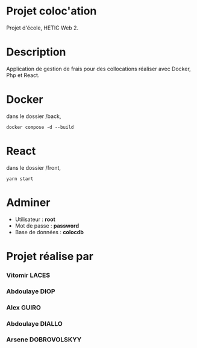 # Projet coloc'ation
Projet d'école, HETIC Web 2.
# Description
Application de gestion de frais pour des collocations réaliser avec Docker, Php et React.

# Docker
dans le dossier /back,
```
docker compose -d --build
```

# React
dans le dossier /front,
```
yarn start
```
# Adminer
 - Utilisateur : **root**
 - Mot de passe : **password**
 - Base de données : **colocdb**

# Projet réalise par
### Vitomir **LACES**
### Abdoulaye **DIOP**
### Alex **GUIRO**
### Abdoulaye **DIALLO**
### Arsene **DOBROVOLSKYY**
